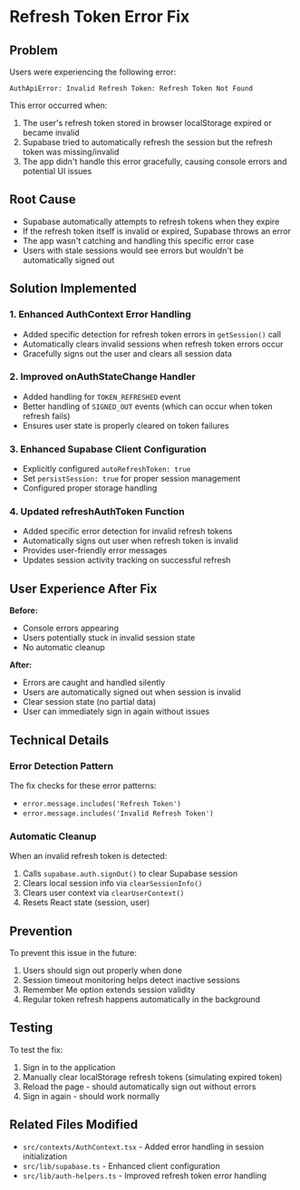# Refresh Token Error Fix

## Problem
Users were experiencing the following error:
```
AuthApiError: Invalid Refresh Token: Refresh Token Not Found
```

This error occurred when:
1. The user's refresh token stored in browser localStorage expired or became invalid
2. Supabase tried to automatically refresh the session but the refresh token was missing/invalid
3. The app didn't handle this error gracefully, causing console errors and potential UI issues

## Root Cause
- Supabase automatically attempts to refresh tokens when they expire
- If the refresh token itself is invalid or expired, Supabase throws an error
- The app wasn't catching and handling this specific error case
- Users with stale sessions would see errors but wouldn't be automatically signed out

## Solution Implemented

### 1. Enhanced AuthContext Error Handling
- Added specific detection for refresh token errors in `getSession()` call
- Automatically clears invalid sessions when refresh token errors occur
- Gracefully signs out the user and clears all session data

### 2. Improved onAuthStateChange Handler
- Added handling for `TOKEN_REFRESHED` event
- Better handling of `SIGNED_OUT` events (which can occur when token refresh fails)
- Ensures user state is properly cleared on token failures

### 3. Enhanced Supabase Client Configuration
- Explicitly configured `autoRefreshToken: true`
- Set `persistSession: true` for proper session management
- Configured proper storage handling

### 4. Updated refreshAuthToken Function
- Added specific error detection for invalid refresh tokens
- Automatically signs out user when refresh token is invalid
- Provides user-friendly error messages
- Updates session activity tracking on successful refresh

## User Experience After Fix

**Before:**
- Console errors appearing
- Users potentially stuck in invalid session state
- No automatic cleanup

**After:**
- Errors are caught and handled silently
- Users are automatically signed out when session is invalid
- Clear session state (no partial data)
- User can immediately sign in again without issues

## Technical Details

### Error Detection Pattern
The fix checks for these error patterns:
- `error.message.includes('Refresh Token')`
- `error.message.includes('Invalid Refresh Token')`

### Automatic Cleanup
When an invalid refresh token is detected:
1. Calls `supabase.auth.signOut()` to clear Supabase session
2. Clears local session info via `clearSessionInfo()`
3. Clears user context via `clearUserContext()`
4. Resets React state (session, user)

## Prevention

To prevent this issue in the future:
1. Users should sign out properly when done
2. Session timeout monitoring helps detect inactive sessions
3. Remember Me option extends session validity
4. Regular token refresh happens automatically in the background

## Testing

To test the fix:
1. Sign in to the application
2. Manually clear localStorage refresh tokens (simulating expired token)
3. Reload the page - should automatically sign out without errors
4. Sign in again - should work normally

## Related Files Modified
- `src/contexts/AuthContext.tsx` - Added error handling in session initialization
- `src/lib/supabase.ts` - Enhanced client configuration
- `src/lib/auth-helpers.ts` - Improved refresh token error handling


